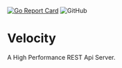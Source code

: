 [![Go Report Card](https://goreportcard.com/badge/github.com/SonicRoshan/Velocity)](https://goreportcard.com/report/github.com/SonicRoshan/Velocity) ![GitHub](https://img.shields.io/github/license/SonicRoshan/Velocity)

# Velocity
A High Performance REST Api Server.
